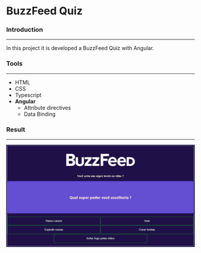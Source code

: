 # BuzzFeed Quiz

### Introduction

---

In this project it is developed a BuzzFeed Quiz with Angular.



### Tools

---

* HTML
* CSS
* Typescript
* **Angular**
  * Attribute directives
  * Data Binding




### Result

---



![quizz-pic](quizz-pic.png)
